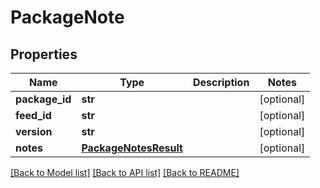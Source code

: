 # PackageNote

## Properties
Name | Type | Description | Notes
------------ | ------------- | ------------- | -------------
**package_id** | **str** |  | [optional] 
**feed_id** | **str** |  | [optional] 
**version** | **str** |  | [optional] 
**notes** | [**PackageNotesResult**](PackageNotesResult.md) |  | [optional] 

[[Back to Model list]](../README.md#documentation-for-models) [[Back to API list]](../README.md#documentation-for-api-endpoints) [[Back to README]](../README.md)


